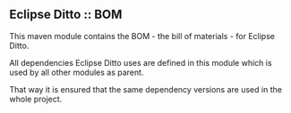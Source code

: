 ## Eclipse Ditto :: BOM

This maven module contains the BOM - the bill of materials - for Eclipse Ditto.

All dependencies Eclipse Ditto uses are defined in this module which is used by all other modules as parent.

That way it is ensured that the same dependency versions are used in the whole project.
